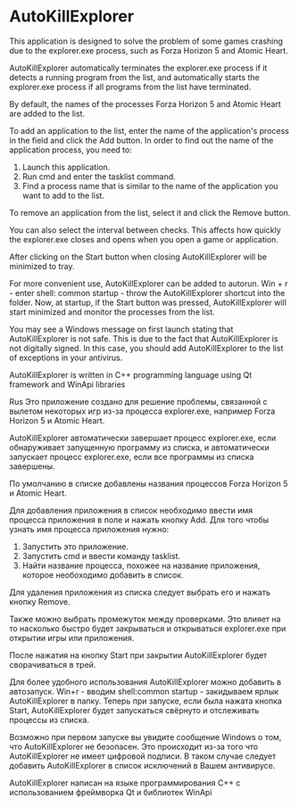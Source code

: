 # AutoKillExplorer
This application is designed to solve the problem of some games crashing due to the explorer.exe process, such as Forza Horizon 5 and Atomic Heart.

AutoKillExplorer automatically terminates the explorer.exe process if it detects a running program from the list, and automatically starts the explorer.exe process if all programs from the list have terminated.

By default, the names of the processes Forza Horizon 5 and Atomic Heart are added to the list.

To add an application to the list, enter the name of the application's process in the field and click the Add button.
In order to find out the name of the application process, you need to:
1. Launch this application.
2. Run cmd and enter the tasklist command.
3. Find a process name that is similar to the name of the application you want to add to the list.

To remove an application from the list, select it and click the Remove button.

You can also select the interval between checks. This affects how quickly the explorer.exe closes and opens when you open a game or application.

After clicking on the Start button when closing AutoKillExplorer will be minimized to tray.

For more convenient use, AutoKillExplorer can be added to autorun. Win + r - enter shell: common startup - throw the AutoKillExplorer shortcut into the folder. Now, at startup, if the Start button was pressed, AutoKillExplorer will start minimized and monitor the processes from the list.

You may see a Windows message on first launch stating that AutoKillExplorer is not safe. This is due to the fact that AutoKillExplorer is not digitally signed. In this case, you should add AutoKillExplorer to the list of exceptions in your antivirus.

AutoKillExplorer is written in C++ programming language using Qt framework and WinApi libraries


Rus
Это приложение создано для решение проблемы, связанной с вылетом некоторых игр из-за процесса explorer.exe, например Forza Horizon 5 и Atomic Heart.

AutoKillExplorer автоматически завершает процесс explorer.exe, если обнаруживает запущенную программу из списка, и автоматически запускает процесс explorer.exe, если все программы из списка завершены.

По умолчанию в списке добавлены названия процессов Forza Horizon 5 и Atomic Heart.

Для добавления приложения в список необходимо ввести имя процесса приложения в поле и нажать кнопку Add. 
Для того чтобы узнать имя процесса приложения нужно: 
1. Запустить это приложение.
2. Запустить cmd и ввести команду tasklist.
3. Найти название процесса, похожее на название приложения, которое необоходимо добавить в список. 

Для удаления приложения из списка следует выбрать его и нажать кнопку Remove.

Также можно выбрать промежуток между проверками. Это влияет на то насколько быстро будет закрываться и открываться explorer.exe при открытии игры или приложения.

После нажатия на кнопку Start при закрытии AutoKillExplorer будет сворачиваться в трей.

Для более удобного использования AutoKillExplorer можно добавить в автозапуск.  Win+r - вводим shell:common startup - закидываем ярлык AutoKillExplorer в папку. Теперь при запуске, если была нажата кнопка Start, AutoKillExplorer будет запускаться свёрнуто и отслеживать процессы из списка.

Возможно при первом запуске вы увидите сообщение Windows о том, что AutoKillExplorer не безопасен. Это происходит из-за того что AutoKillExplorer не имеет цифровой подписи. В таком случае следует добавить AutoKillExplorer в список исключений в Вашем антивирусе.

AutoKillExplorer написан на языке программирования C++ с использованием фреймворка Qt и библиотек WinApi
